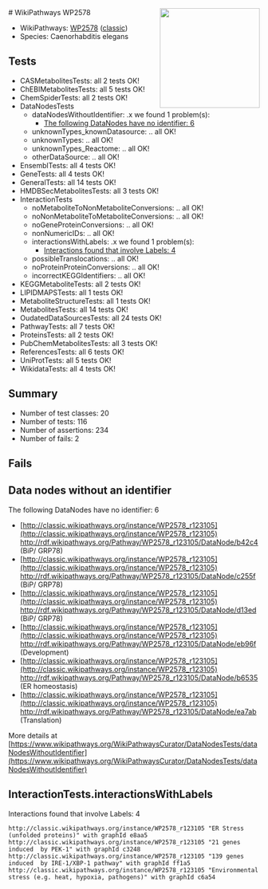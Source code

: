 <img style="float: right; width: 200px" src="https://upload.wikimedia.org/wikipedia/commons/thumb/8/83/Wplogo_with_text_500.png/640px-Wplogo_with_text_500.png" />
# WikiPathways WP2578

* WikiPathways: [WP2578](https://wikipathways.org/pathways/WP2578) ([classic](https://classic.wikipathways.org/instance/WP2578))
* Species: Caenorhabditis elegans
## Tests
* CASMetabolitesTests: all 2 tests OK!
* ChEBIMetabolitesTests: all 5 tests OK!
* ChemSpiderTests: all 2 tests OK!
* DataNodesTests
    * dataNodesWithoutIdentifier: .x we found 1 problem(s):
        * [The following DataNodes have no identifier: 6](#d2d32fa5)
    * unknownTypes_knownDatasource: .. all OK!
    * unknownTypes: .. all OK!
    * unknownTypes_Reactome: .. all OK!
    * otherDataSource: .. all OK!
* EnsemblTests: all 4 tests OK!
* GeneTests: all 4 tests OK!
* GeneralTests: all 14 tests OK!
* HMDBSecMetabolitesTests: all 3 tests OK!
* InteractionTests
    * noMetaboliteToNonMetaboliteConversions: .. all OK!
    * noNonMetaboliteToMetaboliteConversions: .. all OK!
    * noGeneProteinConversions: .. all OK!
    * nonNumericIDs: .. all OK!
    * interactionsWithLabels: .x we found 1 problem(s):
        * [Interactions found that involve Labels: 4](#630d267b)
    * possibleTranslocations: .. all OK!
    * noProteinProteinConversions: .. all OK!
    * incorrectKEGGIdentifiers: .. all OK!
* KEGGMetaboliteTests: all 2 tests OK!
* LIPIDMAPSTests: all 1 tests OK!
* MetaboliteStructureTests: all 1 tests OK!
* MetabolitesTests: all 14 tests OK!
* OudatedDataSourcesTests: all 24 tests OK!
* PathwayTests: all 7 tests OK!
* ProteinsTests: all 2 tests OK!
* PubChemMetabolitesTests: all 3 tests OK!
* ReferencesTests: all 6 tests OK!
* UniProtTests: all 5 tests OK!
* WikidataTests: all 4 tests OK!


## Summary

* Number of test classes: 20
* Number of tests: 116
* Number of assertions: 234
* Number of fails: 2

## Fails

<a name="d2d32fa5" />

## Data nodes without an identifier

The following DataNodes have no identifier: 6

* [http://classic.wikipathways.org/instance/WP2578_r123105](http://classic.wikipathways.org/instance/WP2578_r123105) http://rdf.wikipathways.org/Pathway/WP2578_r123105/DataNode/b42c4 (BiP/ GRP78)
* [http://classic.wikipathways.org/instance/WP2578_r123105](http://classic.wikipathways.org/instance/WP2578_r123105) http://rdf.wikipathways.org/Pathway/WP2578_r123105/DataNode/c255f (BiP/ GRP78)
* [http://classic.wikipathways.org/instance/WP2578_r123105](http://classic.wikipathways.org/instance/WP2578_r123105) http://rdf.wikipathways.org/Pathway/WP2578_r123105/DataNode/d13ed (BiP/ GRP78)
* [http://classic.wikipathways.org/instance/WP2578_r123105](http://classic.wikipathways.org/instance/WP2578_r123105) http://rdf.wikipathways.org/Pathway/WP2578_r123105/DataNode/eb96f (Development)
* [http://classic.wikipathways.org/instance/WP2578_r123105](http://classic.wikipathways.org/instance/WP2578_r123105) http://rdf.wikipathways.org/Pathway/WP2578_r123105/DataNode/b6535 (ER homeostasis)
* [http://classic.wikipathways.org/instance/WP2578_r123105](http://classic.wikipathways.org/instance/WP2578_r123105) http://rdf.wikipathways.org/Pathway/WP2578_r123105/DataNode/ea7ab (Translation)


More details at [https://www.wikipathways.org/WikiPathwaysCurator/DataNodesTests/dataNodesWithoutIdentifier](https://www.wikipathways.org/WikiPathwaysCurator/DataNodesTests/dataNodesWithoutIdentifier)

<a name="630d267b" />

## InteractionTests.interactionsWithLabels

Interactions found that involve Labels: 4
```
http://classic.wikipathways.org/instance/WP2578_r123105 "ER Stress (unfolded proteins)" with graphId e8aa5
http://classic.wikipathways.org/instance/WP2578_r123105 "21 genes induced  by PEK-1" with graphId c3248
http://classic.wikipathways.org/instance/WP2578_r123105 "139 genes induced  by IRE-1/XBP-1 pathway" with graphId ff1a5
http://classic.wikipathways.org/instance/WP2578_r123105 "Environmental stress (e.g. heat, hypoxia, pathogens)" with graphId c6a54
```

